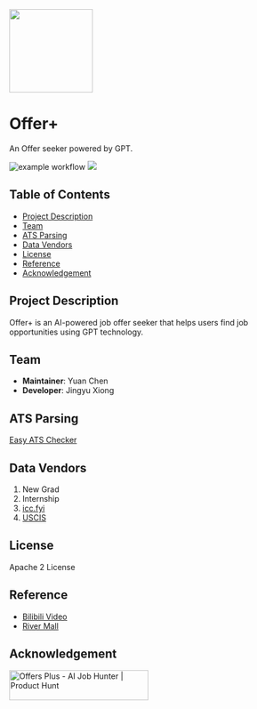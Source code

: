 <img src="https://github.com/user-attachments/assets/1c93f0ea-c4fd-401e-a62e-a55564969422" width="150">

# Offer+

An Offer seeker powered by GPT.

![example workflow](https://github.com/chenyuan99/offer-plus/actions/workflows/django.yml/badge.svg) [![](https://dcbadge.limes.pink/api/server/X24GHUwtHW?style=flat)](https://discord.gg/X24GHUwtHW?style=flat)

## Table of Contents

- [Project Description](#project-description)
- [Team](#team)
- [ATS Parsing](#ats-parsing)
- [Data Vendors](#data-vendors)
- [License](#license)
- [Reference](#reference)
- [Acknowledgement](#acknowledgement)

## Project Description

Offer+ is an AI-powered job offer seeker that helps users find job opportunities using GPT technology.

## Team

- **Maintainer**: Yuan Chen
- **Developer**: Jingyu Xiong

## ATS Parsing

[Easy ATS Checker](https://easyatschecker.streamlit.app/)

## Data Vendors

1. New Grad
2. Internship
3. [icc.fyi](https://icc.fyi)
4. [USCIS](https://www.uscis.gov/)

## License

Apache 2 License

## Reference

- [Bilibili Video](https://www.bilibili.com/video/BV1BN411D73i/?spm_id_from=333.999.0.0&vd_source=cdc8383991bc95a3b4742f982fc72004)
- [River Mall](https://riversmall.com/)

## Acknowledgement

<div class="col">
    <a href="https://www.producthunt.com/products/offers-plus?utm_source=badge-follow&utm_medium=badge&utm_souce=badge-offers&#0045;plus"
       target="_blank"><img
            src="https://api.producthunt.com/widgets/embed-image/v1/follow.svg?product_id=577338&theme=neutral"
            alt="Offers&#0032;Plus - AI&#0032;Job&#0032;Hunter | Product Hunt"
            style="width: 250px; height: 54px;" width="250" height="54"/></a>
</div>